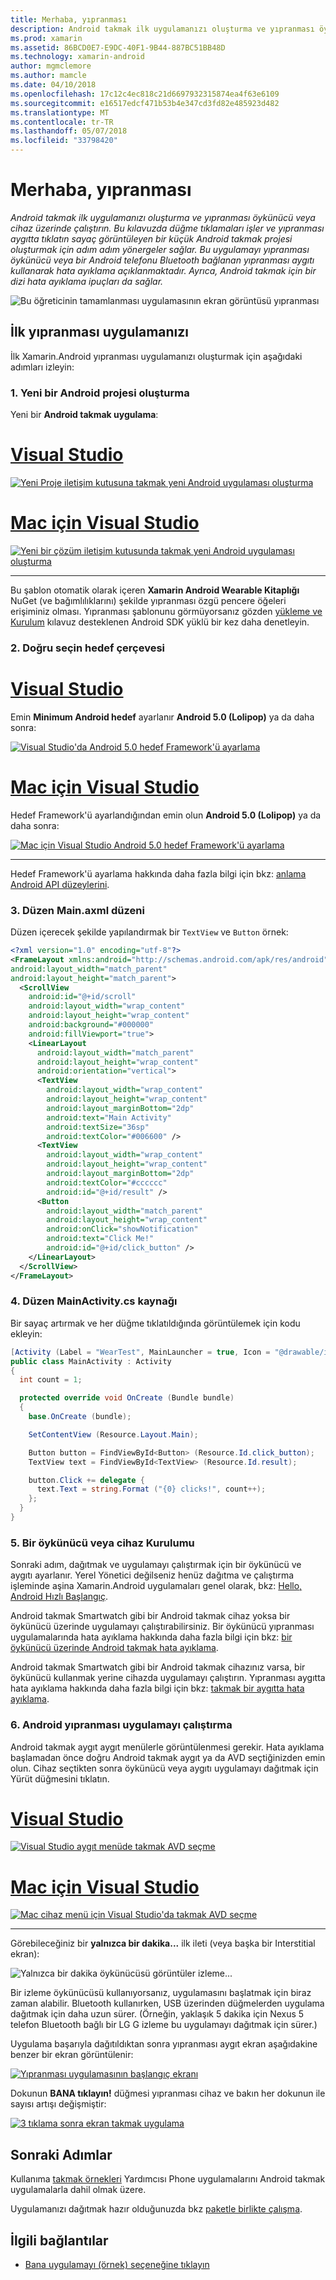 ```yaml
---
title: Merhaba, yıpranması
description: Android takmak ilk uygulamanızı oluşturma ve yıpranması öykünücü veya cihaz üzerinde çalıştırın. Bu kılavuzda düğme tıklamaları işler ve yıpranması aygıtta tıklatın sayaç görüntüleyen bir küçük Android takmak projesi oluşturmak için adım adım yönergeler sağlar. Bu uygulamayı yıpranması öykünücü veya bir Android telefonu Bluetooth bağlanan yıpranması aygıtı kullanarak hata ayıklama açıklanmaktadır. Ayrıca, Android takmak için bir dizi hata ayıklama ipuçları da sağlar.
ms.prod: xamarin
ms.assetid: 86BCD0E7-E9DC-40F1-9B44-887BC51BB48D
ms.technology: xamarin-android
author: mgmclemore
ms.author: mamcle
ms.date: 04/10/2018
ms.openlocfilehash: 17c12c4ec818c21d6697932315874ea4f63e6109
ms.sourcegitcommit: e16517edcf471b53b4e347cd3fd82e485923d482
ms.translationtype: MT
ms.contentlocale: tr-TR
ms.lasthandoff: 05/07/2018
ms.locfileid: "33798420"
---
```

# <a name="hello-wear"></a>Merhaba, yıpranması

_Android takmak ilk uygulamanızı oluşturma ve yıpranması öykünücü veya cihaz üzerinde çalıştırın. Bu kılavuzda düğme tıklamaları işler ve yıpranması aygıtta tıklatın sayaç görüntüleyen bir küçük Android takmak projesi oluşturmak için adım adım yönergeler sağlar. Bu uygulamayı yıpranması öykünücü veya bir Android telefonu Bluetooth bağlanan yıpranması aygıtı kullanarak hata ayıklama açıklanmaktadır. Ayrıca, Android takmak için bir dizi hata ayıklama ipuçları da sağlar._

![Bu öğreticinin tamamlanması uygulamasının ekran görüntüsü yıpranması](hello-wear-images/example.png)

## <a name="your-first-wear-app"></a>İlk yıpranması uygulamanızı

İlk Xamarin.Android yıpranması uygulamanızı oluşturmak için aşağıdaki adımları izleyin:

### <a name="1-create-a-new-android-project"></a>1. Yeni bir Android projesi oluşturma

Yeni bir **Android takmak uygulama**:

# <a name="visual-studiotabvswin"></a>[Visual Studio](#tab/vswin)

[![Yeni Proje iletişim kutusuna takmak yeni Android uygulaması oluşturma](hello-wear-images/vs/new-solution-sml.w157.png)](hello-wear-images/vs/new-solution.w157.png#lightbox)

# <a name="visual-studio-for-mactabvsmac"></a>[Mac için Visual Studio](#tab/vsmac)

[![Yeni bir çözüm iletişim kutusunda takmak yeni Android uygulaması oluşturma](hello-wear-images/xs/new-solution-sml.png)](hello-wear-images/xs/new-solution.png#lightbox)

-----


Bu şablon otomatik olarak içeren **Xamarin Android Wearable Kitaplığı** NuGet (ve bağımlılıklarını) şekilde yıpranması özgü pencere öğeleri erişiminiz olması. Yıpranması şablonunu görmüyorsanız gözden [yükleme ve Kurulum](~/android/wear/get-started/installation.md) kılavuz desteklenen Android SDK yüklü bir kez daha denetleyin. 

### <a name="2-choose-the-correct-target-framework"></a>2. Doğru seçin **hedef çerçevesi**

# <a name="visual-studiotabvswin"></a>[Visual Studio](#tab/vswin)

Emin **Minimum Android hedef** ayarlanır **Android 5.0 (Lolipop)** ya da daha sonra: 

[![Visual Studio'da Android 5.0 hedef Framework'ü ayarlama](hello-wear-images/vs/target-framework-sml.png)](hello-wear-images/vs/target-framework.png#lightbox)

# <a name="visual-studio-for-mactabvsmac"></a>[Mac için Visual Studio](#tab/vsmac)

Hedef Framework'ü ayarlandığından emin olun **Android 5.0 (Lolipop)** ya da daha sonra:

[![Mac için Visual Studio Android 5.0 hedef Framework'ü ayarlama](hello-wear-images/xs/target-framework-sml.png)](hello-wear-images/xs/target-framework.png#lightbox)

-----

Hedef Framework'ü ayarlama hakkında daha fazla bilgi için bkz: [anlama Android API düzeylerini](~/android/app-fundamentals/android-api-levels.md).


### <a name="3-edit-the-mainaxml-layout"></a>3. Düzen **Main.axml** düzeni

Düzen içerecek şekilde yapılandırmak bir `TextView` ve `Button` örnek: 

```xml
<?xml version="1.0" encoding="utf-8"?>
<FrameLayout xmlns:android="http://schemas.android.com/apk/res/android"
android:layout_width="match_parent"
android:layout_height="match_parent">
  <ScrollView
    android:id="@+id/scroll"
    android:layout_width="wrap_content"
    android:layout_height="wrap_content"
    android:background="#000000"
    android:fillViewport="true">
    <LinearLayout
      android:layout_width="match_parent"
      android:layout_height="wrap_content"
      android:orientation="vertical">
      <TextView
        android:layout_width="wrap_content"
        android:layout_height="wrap_content"
        android:layout_marginBottom="2dp"
        android:text="Main Activity"
        android:textSize="36sp"
        android:textColor="#006600" />
      <TextView
        android:layout_width="wrap_content"
        android:layout_height="wrap_content"
        android:layout_marginBottom="2dp"
        android:textColor="#cccccc"
        android:id="@+id/result" />
      <Button
        android:layout_width="match_parent"
        android:layout_height="wrap_content"
        android:onClick="showNotification"
        android:text="Click Me!"
        android:id="@+id/click_button" />
    </LinearLayout>
  </ScrollView>
</FrameLayout>
```

### <a name="4-edit-the-mainactivitycs-source"></a>4. Düzen **MainActivity.cs** kaynağı

Bir sayaç artırmak ve her düğme tıklatıldığında görüntülemek için kodu ekleyin: 

```csharp
[Activity (Label = "WearTest", MainLauncher = true, Icon = "@drawable/icon")]
public class MainActivity : Activity
{
  int count = 1;

  protected override void OnCreate (Bundle bundle)
  {
    base.OnCreate (bundle);

    SetContentView (Resource.Layout.Main);

    Button button = FindViewById<Button> (Resource.Id.click_button);
    TextView text = FindViewById<TextView> (Resource.Id.result);

    button.Click += delegate {
      text.Text = string.Format ("{0} clicks!", count++);
    };
  }
}
```

### <a name="5-setup-an-emulator-or-device"></a>5. Bir öykünücü veya cihaz Kurulumu

Sonraki adım, dağıtmak ve uygulamayı çalıştırmak için bir öykünücü ve aygıtı ayarlanır. Yerel Yönetici değilseniz henüz dağıtma ve çalıştırma işleminde aşina Xamarin.Android uygulamaları genel olarak, bkz: [Hello, Android Hızlı Başlangıç](~/android/get-started/hello-android/hello-android-quickstart.md).

Android takmak Smartwatch gibi bir Android takmak cihaz yoksa bir öykünücü üzerinde uygulamayı çalıştırabilirsiniz. Bir öykünücü yıpranması uygulamalarında hata ayıklama hakkında daha fazla bilgi için bkz: [bir öykünücü üzerinde Android takmak hata ayıklama](~/android/wear/deploy-test/debug-on-emulator.md).

Android takmak Smartwatch gibi bir Android takmak cihazınız varsa, bir öykünücü kullanmak yerine cihazda uygulamayı çalıştırın. Yıpranması aygıtta hata ayıklama hakkında daha fazla bilgi için bkz: [takmak bir aygıtta hata ayıklama](~/android/wear/deploy-test/debug-on-device.md).


### <a name="6-run-the-android-wear-app"></a>6. Android yıpranması uygulamayı çalıştırma

Android takmak aygıt aygıt menülerle görüntülenmesi gerekir. Hata ayıklama başlamadan önce doğru Android takmak aygıt ya da AVD seçtiğinizden emin olun. Cihaz seçtikten sonra öykünücü veya aygıtı uygulamayı dağıtmak için Yürüt düğmesini tıklatın.

# <a name="visual-studiotabvswin"></a>[Visual Studio](#tab/vswin)

[![Visual Studio aygıt menüde takmak AVD seçme](hello-wear-images/vs/choose-wear-sim.png)](hello-wear-images/vs/choose-wear-sim.png#lightbox)

# <a name="visual-studio-for-mactabvsmac"></a>[Mac için Visual Studio](#tab/vsmac)

[![Mac cihaz menü için Visual Studio'da takmak AVD seçme](hello-wear-images/xs/choose-wear-sim.png)](hello-wear-images/xs/choose-wear-sim.png#lightbox)

-----

Görebileceğiniz bir **yalnızca bir dakika...**  ilk ileti (veya başka bir Interstitial ekran): 

![Yalnızca bir dakika öykünücüsü görüntüler izleme...](hello-wear-images/please-wait.png)

Bir izleme öykünücüsü kullanıyorsanız, uygulamasını başlatmak için biraz zaman alabilir. Bluetooth kullanırken, USB üzerinden düğmelerden uygulama dağıtmak için daha uzun sürer. (Örneğin, yaklaşık 5 dakika için Nexus 5 telefon Bluetooth bağlı bir LG G izleme bu uygulamayı dağıtmak için sürer.)

Uygulama başarıyla dağıtıldıktan sonra yıpranması aygıt ekran aşağıdakine benzer bir ekran görüntülenir:

[![Yıpranması uygulamasının başlangıç ekranı](hello-wear-images/mainactivity-screen.png)](hello-wear-images/mainactivity-screen.png#lightbox)

Dokunun **BANA tıklayın!** düğmesi yıpranması cihaz ve bakın her dokunun ile sayısı artışı değişmiştir:

[![3 tıklama sonra ekran takmak uygulama](hello-wear-images/mainactivity-counts.png)](hello-wear-images/mainactivity-counts.png#lightbox)


## <a name="next-steps"></a>Sonraki Adımlar

Kullanıma [takmak örnekleri](https://developer.xamarin.com/samples/android/Android%20Wear/) Yardımcısı Phone uygulamalarını Android takmak uygulamalarla dahil olmak üzere.

Uygulamanızı dağıtmak hazır olduğunuzda bkz [paketle birlikte çalışma](~/android/wear/deploy-test/packaging.md).


## <a name="related-links"></a>İlgili bağlantılar

- [Bana uygulamayı (örnek) seçeneğine tıklayın](https://developer.xamarin.com/samples/monodroid/wear/WearTest/)
